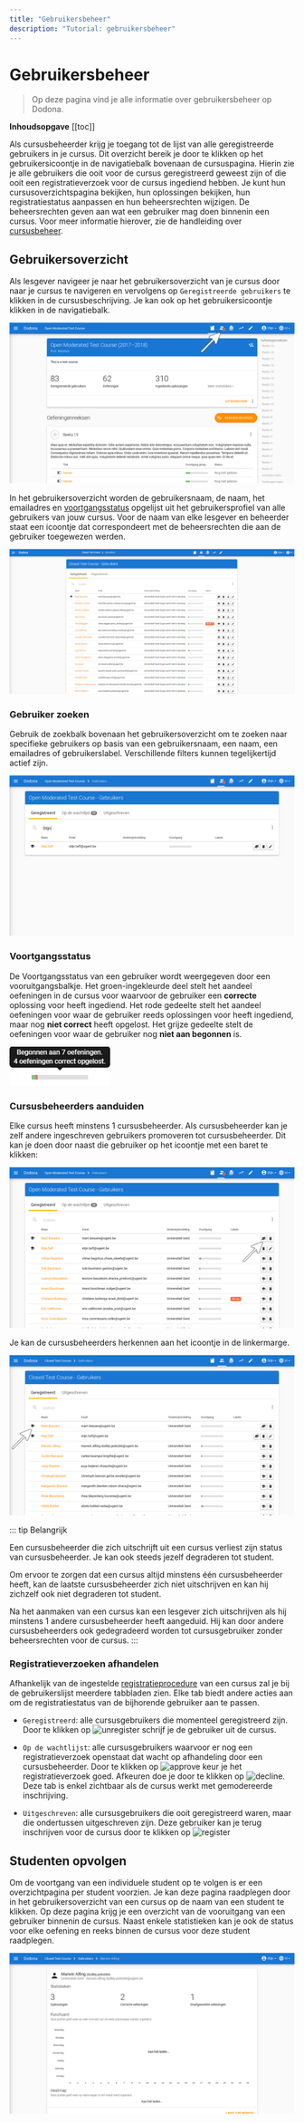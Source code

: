 ```yaml
---
title: "Gebruikersbeheer"
description: "Tutorial: gebruikersbeheer"
---
```


# Gebruikersbeheer
> Op deze pagina vind je alle informatie over gebruikersbeheer op Dodona.

**Inhoudsopgave**
[[toc]]

Als cursusbeheerder krijg je toegang tot de lijst van alle geregistreerde gebruikers in je cursus. Dit overzicht bereik je door te klikken op het gebruikersicoontje in de navigatiebalk bovenaan de cursuspagina. Hierin zie je alle gebruikers die ooit voor de cursus geregistreerd geweest zijn of die ooit een registratieverzoek voor de cursus ingediend hebben. Je kunt hun cursusoverzichtspagina bekijken, hun oplossingen bekijken, hun registratiestatus aanpassen en hun beheersrechten wijzigen. De beheersrechten geven aan wat een gebruiker mag doen binnenin een cursus. Voor meer informatie hierover, zie de handleiding over [cursusbeheer](../course-management).


## Gebruikersoverzicht

Als lesgever navigeer je naar het gebruikersoverzicht van je cursus door naar je cursus te navigeren en vervolgens op `Geregistreerde gebruikers` te klikken in de cursusbeschrijving. Je kan ook op het gebruikersicoontje klikken in de navigatiebalk.

![admin menu users](./staff.course_users.png)

In het gebruikersoverzicht worden de gebruikersnaam, de naam, het emailadres en [voortgangsstatus](#voortgangsstatus) opgelijst uit het gebruikersprofiel van alle gebruikers van jouw cursus. Voor de naam van elke lesgever en beheerder staat een icoontje dat correspondeert met de beheersrechten die aan de gebruiker toegewezen werden.

![gebruikers](./staff.users.png)

### Gebruiker zoeken

Gebruik de zoekbalk bovenaan het gebruikersoverzicht om te zoeken naar specifieke gebruikers op basis van een gebruikersnaam, een naam, een emailadres of gebruikerslabel. Verschillende filters kunnen tegelijkertijd actief zijn.

![gefilterde lijst](./staff.users_filtered.png)

### Voortgangsstatus
De Voortgangsstatus van een gebruiker wordt weergegeven door een vooruitgangsbalkje. Het groen-ingekleurde deel stelt het aandeel oefeningen in de cursus voor waarvoor de gebruiker een **correcte** oplossing voor heeft ingediend. Het rode gedeelte stelt het aandeel oefeningen voor waar de gebruiker reeds oplossingen voor heeft ingediend, maar nog **niet correct** heeft opgelost. Het grijze gedeelte stelt de oefeningen voor waar de gebruiker nog **niet aan begonnen** is.

![statistics](./user_progress_statistics.png)

### Cursusbeheerders aanduiden

Elke cursus heeft minstens 1 cursusbeheerder. Als cursusbeheerder kan je zelf andere ingeschreven gebruikers promoveren tot cursusbeheerder. Dit kan je doen door naast die gebruiker op het icoontje met een baret te klikken:

![beheersrechten bewerken](./staff.users_edit_permissions.png)

Je kan de cursusbeheerders herkennen aan het icoontje in de linkermarge.

![beheerder in gebruikersoverzicht](./staff.course_users_admin.png)

::: tip Belangrijk

Een cursusbeheerder die zich uitschrijft uit een cursus verliest zijn status van cursusbeheerder. Je kan ook steeds jezelf degraderen tot student.

Om ervoor te zorgen dat een cursus altijd minstens één cursusbeheerder heeft, kan de laatste cursusbeheerder zich niet uitschrijven en kan hij zichzelf ook niet degraderen tot student.

Na het aanmaken van een cursus kan een lesgever zich uitschrijven als hij minstens 1 andere cursusbeheerder heeft aangeduid. Hij kan door andere cursusbeheerders ook gedegradeerd worden tot cursusgebruiker zonder beheersrechten voor de cursus.
:::

### Registratieverzoeken afhandelen

Afhankelijk van de ingestelde [registratieprocedure](../creating-a-course/#cursuseigenschappen) van een cursus zal je bij de gebruikerslijst meerdere tabbladen zien. Elke tab biedt andere acties aan om de registratiestatus van de bijhorende gebruiker aan te passen.

* `Geregistreerd`: alle cursusgebruikers die momenteel geregistreerd zijn.
  Door te klikken op ![unregister](../../../images/staff_registration_icons/unregister.png) schrijf je de gebruiker uit de cursus.

* `Op de wachtlijst`: alle cursusgebruikers waarvoor er nog een registratieverzoek openstaat dat wacht op afhandeling door een cursusbeheerder.
  Door te klikken op ![approve](../../../images/staff_registration_icons/approve.png) keur je het registratieverzoek goed. Afkeuren doe je door te klikken op ![decline](../../../images/staff_registration_icons/decline.png). Deze tab is enkel zichtbaar als de cursus werkt met gemodereerde inschrijving.

* `Uitgeschreven`: alle cursusgebruikers die ooit geregistreerd waren, maar die ondertussen uitgeschreven zijn.
  Deze gebruiker kan je terug inschrijven voor de cursus door te klikken op ![register](../../../images/staff_registration_icons/register.png)

## Studenten opvolgen
Om de voortgang van een individuele student op te volgen is er een overzichtpagina per student voorzien. Je kan deze pagina raadplegen door in het gebruikersoverzicht van een cursus op de naam van een student te klikken. Op deze pagina krijg je een overzicht van de vooruitgang van een gebruiker binnenin de cursus. Naast enkele statistieken kan je ook de status voor elke oefening en reeks binnen de cursus voor deze student raadplegen.

![cursusoverzicht](./staff.user_course_overview.png)

